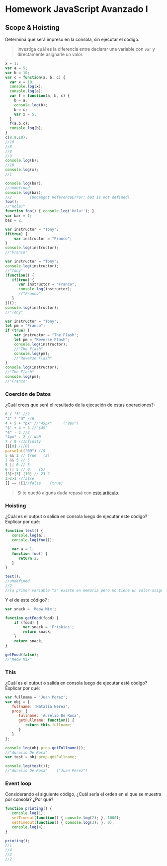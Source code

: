 
# Homework JavaScript Avanzado I

## Scope & Hoisting

Determiná que será impreso en la consola, sin ejecutar el código.

> Investiga cuál es la diferencia entre declarar una variable con `var` y directamente asignarle un valor.

```javascript
x = 1;
var a = 5;
var b = 10;
var c = function(a, b, c) {
  var x = 10;
  console.log(x);
  console.log(a);
  var f = function(a, b, c) {
    b = a;
    console.log(b);
    b = c;
    var x = 5;
  }
  f(a,b,c);
  console.log(b);
}
c(8,9,10);
//10
//8
//8
//9
console.log(b);
//10
console.log(x);
//1
```

```javascript
console.log(bar);
//undefined
console.log(baz);
//2        (Uncaught ReferenceError: baz is not defined)
foo();
//"Hola!"
function foo() { console.log('Hola!'); }
var bar = 1;
baz = 2;
```

```javascript
var instructor = "Tony";
if(true) {
    var instructor = "Franco";
}
console.log(instructor);
//"Franco"
```

```javascript
var instructor = "Tony";
console.log(instructor);
//"Tony"
(function() {
   if(true) {
      var instructor = "Franco";
      console.log(instructor);
      //"Franco"
   }
})();
console.log(instructor);
//"Tony"
```

```javascript
var instructor = "Tony";
let pm = "Franco";
if (true) {
    var instructor = "The Flash";
    let pm = "Reverse Flash";
    console.log(instructor);
    //"The Flash"
    console.log(pm);
    //"Reverse Flash"
}
console.log(instructor);
//"The Flash"
console.log(pm);
//"Franco"
```
### Coerción de Datos

¿Cuál crees que será el resultado de la ejecución de estas operaciones?:

```javascript
6 / "3" //2
"2" * "3" //6
4 + 5 + "px" //"45px"     ("9px")
"$" + 4 + 5 //"$45"
"4" - 2 //2
"4px" - 2 // NaN
7 / 0 //Infinity
{}[0] //[0]
parseInt("09") //9
5 && 2 // true   (2)
2 && 5 // 5
5 || 0 // 5
0 || 5 // 0    (5)
[3]+[3]-[10] // 23 ?
3>2>1 //false
[] == ![]//false    (true)
```

> Si te quedó alguna duda repasá con [este artículo](http://javascript.info/tutorial/object-conversion).


### Hoisting

¿Cuál es el output o salida en consola luego de ejecutar este código? Explicar por qué:

```javascript
function test() {
   console.log(a);
   console.log(foo());

   var a = 1;
   function foo() {
      return 2;
   }
}

test();
//undefined
//2
//la primer variable "a" existe en memoria pero no tiene un valor asignado todavia, por eso es undefined, la funcion foo esta en memoria y al ser llamada se ejecuta
```

Y el de este código? :

```javascript
var snack = 'Meow Mix';

function getFood(food) {
    if (food) {
        var snack = 'Friskies';
        return snack;
    }
    return snack;
}

getFood(false);
//"Meow Mix"
```


### This

¿Cuál es el output o salida en consola luego de ejecutar esté código? Explicar por qué:

```javascript
var fullname = 'Juan Perez';
var obj = {
   fullname: 'Natalia Nerea',
   prop: {
      fullname: 'Aurelio De Rosa',
      getFullname: function() {
         return this.fullname;
      }
   }
};

console.log(obj.prop.getFullname());
//"Aurelio De Rosa"
var test = obj.prop.getFullname;

console.log(test());
//"Aurelio De Rosa"    ("Juan Perez")
```

### Event loop

Considerando el siguiente código, ¿Cuál sería el orden en el que se muestra por consola? ¿Por qué?

```javascript
function printing() {
   console.log(1);
   setTimeout(function() { console.log(2); }, 1000);
   setTimeout(function() { console.log(3); }, 0);
   console.log(4);
}

printing();
//1
//4
//3
//2
```
